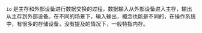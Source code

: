 `io` 是主存和外部设备进行数据交换的过程，数据输入从外部设备进入主存，输出从主存到外部设备。在不同的场景下，输入输出，概念也能是不同的，在操作系统中，有很多的存储设备，没有提及的情况下，一般特指内存。